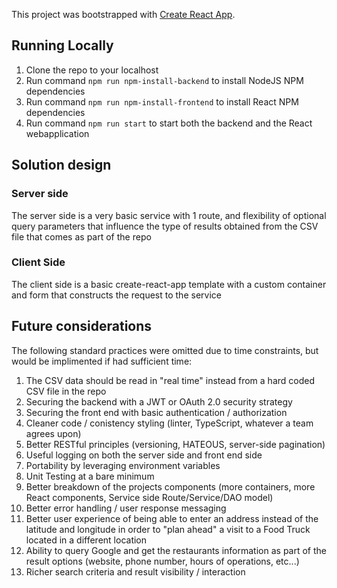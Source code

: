 This project was bootstrapped with [Create React App](https://github.com/facebook/create-react-app).

## Running Locally

1. Clone the repo to your localhost
2. Run command `npm run npm-install-backend` to install NodeJS NPM dependencies
3. Run command `npm run npm-install-frontend` to install React NPM dependencies
4. Run command `npm run start` to start both the backend and the React webapplication

## Solution design

### Server side

The server side is a very basic service with 1 route, and flexibility of optional query parameters that influence the type of results obtained from the CSV file that comes as part of the repo

### Client Side

The client side is a basic create-react-app template with a custom container and form that constructs the request to the service

## Future considerations

The following standard practices were omitted due to time constraints, but would be implimented if had sufficient time:

1. The CSV data should be read in "real time" instead from a hard coded CSV file in the repo
1. Securing the backend with a JWT or OAuth 2.0 security strategy
2. Securing the front end with basic authentication / authorization
2. Cleaner code / conistency styling (linter, TypeScript, whatever a team agrees upon)
2. Better RESTful principles (versioning, HATEOUS, server-side pagination)
3. Useful logging on both the server side and front end side
4. Portability by leveraging environment variables
5. Unit Testing at a bare minimum
6. Better breakdown of the projects components (more containers, more React components, Service side Route/Service/DAO model)
7. Better error handling / user response messaging
8. Better user experience of being able to enter an address instead of the latitude and longitude in order to "plan ahead" a visit to a Food Truck located in a different location
9. Ability to query Google and get the restaurants information as part of the result options (website, phone number, hours of operations, etc...)
10. Richer search criteria and result visibility / interaction
